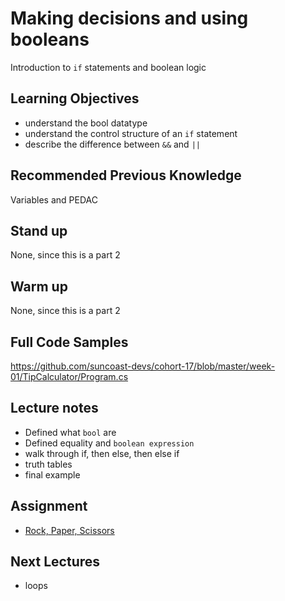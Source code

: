 # Making decisions and using booleans

Introduction to `if` statements and boolean logic

## Learning Objectives

- understand the bool datatype
- understand the control structure of an `if` statement
- describe the difference between `&&` and `||`

## Recommended Previous Knowledge

Variables and PEDAC

## Stand up

None, since this is a part 2

## Warm up

None, since this is a part 2

## Full Code Samples

https://github.com/suncoast-devs/cohort-17/blob/master/week-01/TipCalculator/Program.cs

## Lecture notes

- Defined what `bool` are
- Defined equality and `boolean expression`
- walk through if, then else, then else if
- truth tables
- final example

## Assignment

- [Rock, Paper, Scissors](./homework.md)

## Next Lectures

- loops
